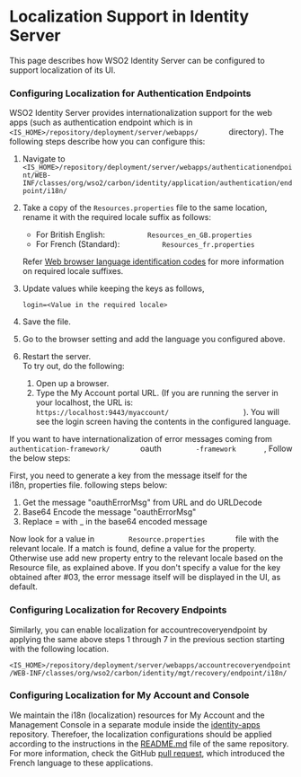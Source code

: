 # Localization Support in Identity Server

This page describes how WSO2 Identity Server can be configured to
support localization of its UI.

### Configuring Localization for Authentication Endpoints

WSO2 Identity Server provides internationalization support for the web
apps (such as authentication endpoint which is in
`         <IS_HOME>/repository/deployment/server/webapps/        `
directory). The following steps describe how you can configure this:

1.  Navigate to
    `          <IS_HOME>/repository/deployment/server/webapps/authenticationendpoint/WEB-INF/classes/org/wso2/carbon/identity/application/authentication/endpoint/i18n/         `
2.  Take a copy of the `Resources.properties` file to the same location,
    rename it with the required locale suffix as follows:
    - For British English:
    `           Resources_en_GB.properties          `  
    - For French (Standard):
    `           Resources_fr.properties          `

    Refer [Web browser language identification
    codes](https://www.metamodpro.com/browser-language-codes) for more
    information on required locale suffixes.

3.  Update values while keeping the keys as follows,  
     ```
     login=<Value in the required locale> 
     ``` 

4.  Save the file.

5.  Go to the browser setting and add the language you configured above.

6.  Restart the server.  
    To try out, do the following:
    1.  Open up a browser.
    2.  Type the My Account portal URL. (If you are running the server in your
        localhost, the URL is:
        `                     https://localhost:9443/myaccount/                   `
        ). You will see the login screen having the contents in the
        configured language.

If you want to have internationalization of error messages coming from
`         authentication-framework/        ` oauth
`         -framework        `, Follow the below steps:

First, you need to generate a key from the message itself for the
i18n, properties file. following steps below:

1.  Get the message "oauthErrorMsg" from URL and do URLDecode
2.  Base64 Encode the message "oauthErrorMsg"
3.  Replace = with \_ in the base64 encoded message

Now look for a value in `         Resource.properties        ` file with
the relevant locale. If a match is found, define a value for the
property. Otherwise use add new property entry to the relevant locale
based on the Resource file, as explained above. If you don't specify a
value for the key obtained after \#03, the error message itself will be
displayed in the UI, as default.

### Configuring Localization for Recovery Endpoints 

Similarly, you can enable localization for accountrecoveryendpoint by
applying the same above steps 1 through 7 in the previous section
starting with the following location.

`<IS_HOME>/repository/deployment/server/webapps/accountrecoveryendpoint/WEB-INF/classes/org/wso2/carbon/identity/mgt/recovery/endpoint/i18n/`

### Configuring Localization for My Account and Console

We maintain the i18n (localization) resources for My Account and the Management Console in a separate module inside the 
[identity-apps](https://github.com/wso2/identity-apps/tree/v1.0.558) repository. Therefoer, the localization configurations 
should be applied according to the instructions in the [README.md](https://github.com/wso2/identity-apps/blob/v1.0.558/modules/i18n/README.md) file of the same repository. For more information, check the GitHub [pull request](https://github.com/wso2/identity-apps/pull/1225), which introduced the French language to these applications.
